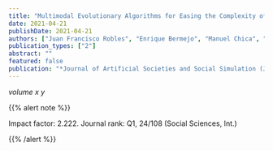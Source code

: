 ```yaml
---
title: "Multimodal Evolutionary Algorithms for Easing the Complexity of Agent-Based Model Calibration"
date: 2021-04-21
publishDate: 2021-04-21
authors: ["Juan Francisco Robles", "Enrique Bermejo", "Manuel Chica", "Oscar Cordon"]
publication_types: ["2"]
abstract: ""
featured: false
publication: "*Journal of Artificial Societies and Social Simulation (JASSS)*"
---
```



_volume x y_


{{% alert note %}}

Impact factor: 2.222. Journal rank: Q1, 24/108 (Social Sciences, Int.)

{{% /alert %}}


